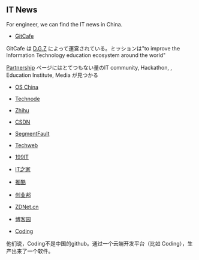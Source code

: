 ## IT News

For engineer, we can find the IT news in China.


- [GitCafe](https://gitcafe.com/)

GitCafe は [D.G.Z](http://dgz.sh/) によって運営されている。ミッションは"to improve the Information Technology education ecosystem around the world"

[Partnership](https://gitcafe.com/partnership) ページにはとてつもない量のIT community, Hackathon, , Education Institute, Media が見つかる


- [OS China](http://www.oschina.net/)

- [Technode](http://technode.com/)

- [Zhihu](http://www.zhihu.com/)

- [CSDN](http://www.csdn.net/)

- [SegmentFault](http://segmentfault.com/)

- [Techweb](http://www.techweb.com.cn/)

- [199IT](http://www.199it.com/)

- [IT之家](http://www.ithome.com/)

- [推酷](http://www.tuicool.com/)

- [创业邦](http://kuailiyu.cyzone.cn/)

- [ZDNet.cn](http://www.zdnet.com.cn/)

- [博客园](http://www.cnblogs.com/)

- [Coding](https://coding.net/)

他们说，Coding不是中国的github。通过一个云端开发平台（比如 Coding），生产出来了一个软件。
